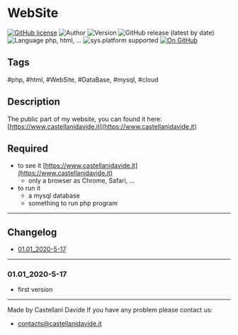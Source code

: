 # WebSite
[![GitHub license](https://img.shields.io/github/license/CastellaniDavide/WebSite-public)](https://github.com/CastellaniDavide/WebSite-public/blob/master/LICENSE)
![Author](https://img.shields.io/badge/author-Castellani%20Davide-green?style=flat)
![Version](https://img.shields.io/badge/version-v01.01-blue?style=flat)
![GitHub release (latest by date)](https://img.shields.io/github/v/release/CastellaniDavide/WebSite-public?label=lastest%20relase)
![Language php, html, ...](https://img.shields.io/badge/language-php,%20html,query-yellowgreen?style=flat)
![sys.platform supported](https://img.shields.io/badge/os%20platform%20supported-Windows%2010%20&%20Linux%20&%20Mac%20OS-blue?style=flat)
[![On GitHub](https://img.shields.io/badge/on%20GitHub-True-green?style=flat&logo=github)](https://github.com/CastellaniDavide/WebSite-public)

## Tags
 #php, #html, #WebSite, #DataBase, #mysql, #cloud

## Description
The public part of my website, you can found it here: [https://www.castellanidavide.it](https://www.castellanidavide.it)

## Required
 - to see it [https://www.castellanidavide.it](https://www.castellanidavide.it)
	- only a browser as Chrome, Safari, ...
 - to run it
	- a mysql database
	- something to run php program

---
## Changelog
- [01.01_2020-5-17](#01.01_2020-5-17)

---
### 01.01_2020-5-17
 - first version

---
Made by Castellani Davide
If you have any problem please contact us:
- [contacts@castellanidavide.it](mailto:contacts@castellanidavide.it)